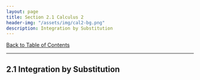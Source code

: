 ```yaml
---
layout: page
title: Section 2.1 Calculus 2
header-img: "/assets/img/cal2-bg.png"
description: Integration by Substitution
---
```


[Back to Table of Contents](../..)

---

## 2.1 Integration by Substitution
